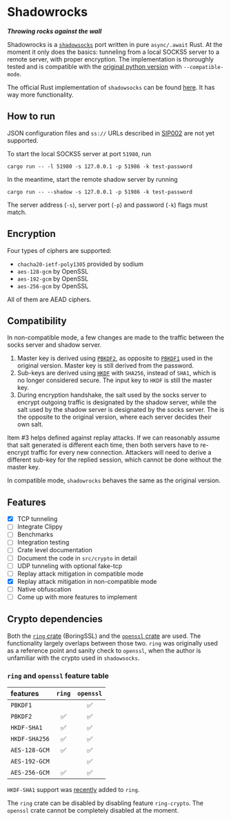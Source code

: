 Shadowrocks
===========
***Throwing rocks against the wall***

Shadowrocks is a [`shadowsocks`](http://shadowsocks.org) port written in pure `async/.await` Rust.
At the moment it only does the basics: tunneling from a local SOCKS5 server to a remote server, with
proper encryption. The implementation is thoroughly tested and is compatible with the [original
python version][1] with `--compatible-mode`.

The official Rust implementation of `shadowsocks` can be found [here][2]. It has way more
functionality.

How to run
----------
JSON configuration files and `ss://` URLs described in [SIP002][3] are not yet supported.

To start the local SOCKS5 server at port `51980`, run
```shell script
cargo run -- -l 51980 -s 127.0.0.1 -p 51986 -k test-password
```

In the meantime, start the remote shadow server by running
```shell script
cargo run -- --shadow -s 127.0.0.1 -p 51986 -k test-password
```
The server address (`-s`), server port (`-p`) and password (`-k`) flags must match.

Encryption
----------
Four types of ciphers are supported:

* `chacha20-ietf-poly1305` provided by sodium
* `aes-128-gcm` by OpenSSL
* `aes-192-gcm` by OpenSSL
* `aes-256-gcm` by OpenSSL

All of them are AEAD ciphers.

Compatibility
-------------
In non-compatible mode, a few changes are made to the traffic between the socks
server and shadow server.

1. Master key is derived using [`PBKDF2`][4], as opposite to [`PBKDF1`][5] used in
the original version. Master key is still derived from the password.
2. Sub-keys are derived using [`HKDF`][6] with `SHA256`, instead of `SHA1`, which is
no longer considered secure. The input key to `HKDF` is still the master key.
3. During encryption handshake, the salt used by the socks server to encrypt
outgoing traffic is designated by the shadow server, while the salt used by the
shadow server is designated by the socks server. The is the opposite to the
original version, where each server decides their own salt.

Item #3 helps defined against replay attacks. If we can reasonably assume that
salt generated is different each time, then both servers have to re-encrypt
traffic for every new connection. Attackers will need to derive a different
sub-key for the replied session, which cannot be done without the master key.

In compatible mode, `shadowrocks` behaves the same as the original version.

Features
---------------
- [x] TCP tunneling
- [ ] Integrate Clippy
- [ ] Benchmarks
- [ ] Integration testing
- [ ] Crate level documentation
- [ ] Document the code in `src/crypto` in detail
- [ ] UDP tunneling with optional fake-tcp
- [ ] Replay attack mitigation in compatible mode
- [x] Replay attack mitigation in non-compatible mode
- [ ] Native obfuscation
- [ ] Come up with more features to implement

Crypto dependencies
-------------------
Both the [`ring` crate][7] (BoringSSL) and the [`openssl` crate][8] are used.
The functionality largely overlaps between those two. `ring` was originally
used as a reference point and sanity check to `openssl`, when the author is
unfamiliar with the crypto used in `shadowsocks`.

### `ring` and `openssl` feature table
| features    | `ring` | `openssl` |
|:------------|:------:|:---------:|
|  `PBKDF1`   |        |     ✅   |
|  `PBKDF2`   |   ✅   |     ✅   |
|`HKDF-SHA1`  |   ✅   |     ✅   |
|`HKDF-SHA256`|   ✅   |     ✅   |
|`AES-128-GCM`|   ✅   |     ✅   |
|`AES-192-GCM`|        |     ✅   |
|`AES-256-GCM`|   ✅   |     ✅   |

`HKDF-SHA1` support was [recently][9] added to `ring`.

The `ring` crate can be disabled by disabling feature `ring-crypto`. The
`openssl` crate cannot be completely disabled at the moment.

[1]: https://github.com/shadowsocks/shadowsocks "shadowsocks"
[2]: https://github.com/shadowsocks/shadowsocks-rust "shadowsocks-rust"
[3]: https://github.com/shadowsocks/shadowsocks-org/issues/27 "SIP002"
[4]: https://tools.ietf.org/html/rfc2898#section-5.2 "RFC 2898"
[5]: https://tools.ietf.org/html/rfc2898#section-5.1 "RFC 2898"
[6]: https://tools.ietf.org/html/rfc5869 "RFC 5869"
[7]: https://briansmith.org/rustdoc/ring/index.html "ring"
[8]: https://github.com/sfackler/rust-openssl "openssl"
[9]: https://github.com/briansmith/ring/commit/f81232fe69f21ba0c490507e579e15be2333f0d7
